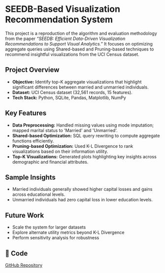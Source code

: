 # SEEDB-Based Visualization Recommendation System

This project is a reproduction of the algorithm and evaluation methodology from the paper *“SEEDB: Efficient Data-Driven Visualization Recommendations to Support Visual Analytics.”* It focuses on optimizing aggregate queries using Shared-based and Pruning-based techniques to recommend insightful visualizations from the UCI Census dataset.

## Project Overview
- **Objective:** Identify top-K aggregate visualizations that highlight significant differences between married and unmarried individuals.
- **Dataset:** UCI Census dataset (32,561 records, 15 features).
- **Tech Stack:** Python, SQLite, Pandas, Matplotlib, NumPy

## Key Features
- **Data Preprocessing:** Handled missing values using mode imputation; mapped marital status to 'Married' and 'Unmarried'.
- **Shared-based Optimization:** SQL query rewriting to compute aggregate functions efficiently.
- **Pruning-based Optimization:** Used K-L Divergence to rank visualizations based on their information utility.
- **Top-K Visualizations:** Generated plots highlighting key insights across demographic and financial attributes.

## Sample Insights
- Married individuals generally showed higher capital losses and gains across educational levels.
- Unmarried individuals had zero capital loss in lower education levels.

##  Future Work
- Scale the system for larger datasets
- Explore alternate utility metrics beyond K-L Divergence
- Perform sensitivity analysis for robustness

## 🔗 Code
[GitHub Repository]((https://github.com/Noshitha/SEEDDB_Visual_Recommendation_System.git))

